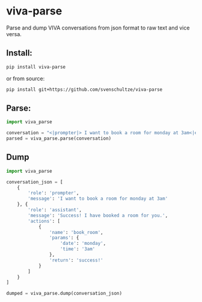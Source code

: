 # viva-parse
Parse and dump VIVA conversations from json format to raw text and vice versa.

## Install:
```bash
pip install viva-parse
```

or from source:
```bash
pip install git+https://github.com/svenschultze/viva-parse
```

## Parse:
```python
import viva_parse

conversation = "<|prompter|> I want to book a room for monday at 3am<|endoftext|><|assistant|><|book_room|><[date]> monday<[time]> 3am<!return!> success!<|endofaction|> Success! I have booked a room for you.<|endoftext|>"
parsed = viva_parse.parse(conversation)
```

## Dump
```python
import viva_parse

conversation_json = [
    {
        'role': 'prompter', 
        'message': 'I want to book a room for monday at 3am'
    }, {
        'role': 'assistant', 
        'message': 'Success! I have booked a room for you.', 
        'actions': [
            {
                'name': 'book_room', 
                'params': {
                    'date': 'monday', 
                    'time': '3am'
                }, 
                'return': 'success!'
            }
        ]
    }
]

dumped = viva_parse.dump(conversation_json)
```